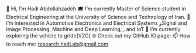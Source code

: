 👋 Hi, I’m Hadi Abdollahzadeh
🎓 I’m currently Master of Science student in Electrical Engineering at the  University of Science and Technology of Iran.
👀 I’m interested in Automotive Electronics and Electrical Systems وSignal and Image Processing, Machine and Deep Learning, , and IoT
🌱 I’m currently exploring the vehicle to gride(V2G)
🌐 Check out my GitHub IO page:
📫 How to reach me: research.hadi.ab@gmail.com
